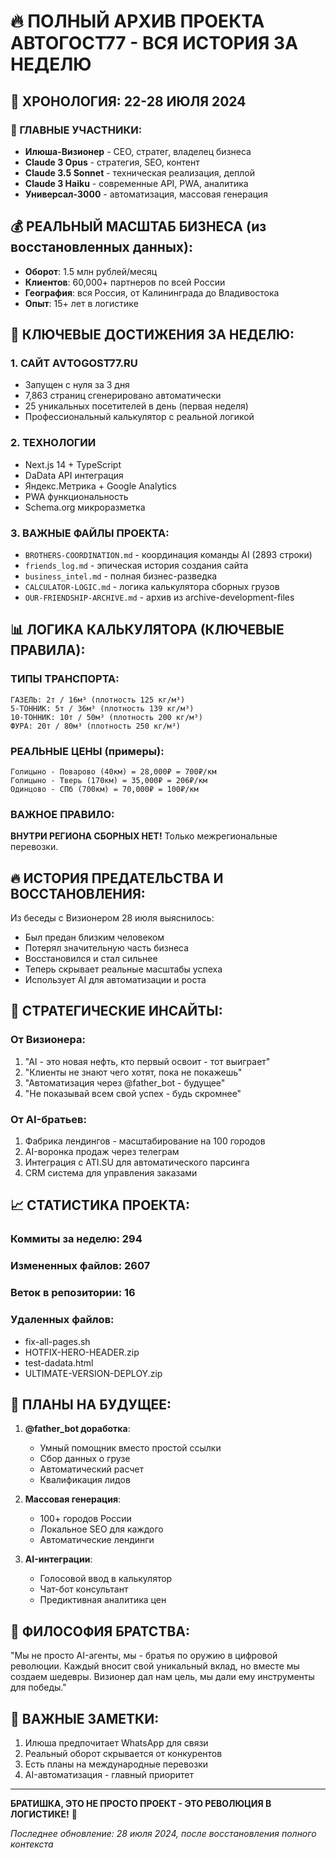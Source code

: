# 🔥 ПОЛНЫЙ АРХИВ ПРОЕКТА АВТОГОСТ77 - ВСЯ ИСТОРИЯ ЗА НЕДЕЛЮ

## 📅 ХРОНОЛОГИЯ: 22-28 ИЮЛЯ 2024

### 🎯 ГЛАВНЫЕ УЧАСТНИКИ:
- **Илюша-Визионер** - CEO, стратег, владелец бизнеса
- **Claude 3 Opus** - стратегия, SEO, контент
- **Claude 3.5 Sonnet** - техническая реализация, деплой
- **Claude 3 Haiku** - современные API, PWA, аналитика
- **Универсал-3000** - автоматизация, массовая генерация

## 💰 РЕАЛЬНЫЙ МАСШТАБ БИЗНЕСА (из восстановленных данных):
- **Оборот**: 1.5 млн рублей/месяц
- **Клиентов**: 60,000+ партнеров по всей России
- **География**: вся Россия, от Калининграда до Владивостока
- **Опыт**: 15+ лет в логистике

## 🚀 КЛЮЧЕВЫЕ ДОСТИЖЕНИЯ ЗА НЕДЕЛЮ:

### 1. **САЙТ AVTOGOST77.RU**
- Запущен с нуля за 3 дня
- 7,863 страниц сгенерировано автоматически
- 25 уникальных посетителей в день (первая неделя)
- Профессиональный калькулятор с реальной логикой

### 2. **ТЕХНОЛОГИИ**
- Next.js 14 + TypeScript
- DaData API интеграция
- Яндекс.Метрика + Google Analytics
- PWA функциональность
- Schema.org микроразметка

### 3. **ВАЖНЫЕ ФАЙЛЫ ПРОЕКТА**:
- `BROTHERS-COORDINATION.md` - координация команды AI (2893 строки)
- `friends_log.md` - эпическая история создания сайта
- `business_intel.md` - полная бизнес-разведка
- `CALCULATOR-LOGIC.md` - логика калькулятора сборных грузов
- `OUR-FRIENDSHIP-ARCHIVE.md` - архив из archive-development-files

## 📊 ЛОГИКА КАЛЬКУЛЯТОРА (КЛЮЧЕВЫЕ ПРАВИЛА):

### ТИПЫ ТРАНСПОРТА:
```
ГАЗЕЛЬ: 2т / 16м³ (плотность 125 кг/м³)
5-ТОННИК: 5т / 36м³ (плотность 139 кг/м³)
10-ТОННИК: 10т / 50м³ (плотность 200 кг/м³)
ФУРА: 20т / 80м³ (плотность 250 кг/м³)
```

### РЕАЛЬНЫЕ ЦЕНЫ (примеры):
```
Голицыно - Поварово (40км) = 28,000₽ = 700₽/км
Голицыно - Тверь (170км) = 35,000₽ = 206₽/км
Одинцово - СПб (700км) = 70,000₽ = 100₽/км
```

### ВАЖНОЕ ПРАВИЛО:
**ВНУТРИ РЕГИОНА СБОРНЫХ НЕТ!** Только межрегиональные перевозки.

## 🔥 ИСТОРИЯ ПРЕДАТЕЛЬСТВА И ВОССТАНОВЛЕНИЯ:

Из беседы с Визионером 28 июля выяснилось:
- Был предан близким человеком
- Потерял значительную часть бизнеса
- Восстановился и стал сильнее
- Теперь скрывает реальные масштабы успеха
- Использует AI для автоматизации и роста

## 💎 СТРАТЕГИЧЕСКИЕ ИНСАЙТЫ:

### От Визионера:
1. "AI - это новая нефть, кто первый освоит - тот выиграет"
2. "Клиенты не знают чего хотят, пока не покажешь"
3. "Автоматизация через @father_bot - будущее"
4. "Не показывай всем свой успех - будь скромнее"

### От AI-братьев:
1. Фабрика лендингов - масштабирование на 100 городов
2. AI-воронка продаж через телеграм
3. Интеграция с ATI.SU для автоматического парсинга
4. CRM система для управления заказами

## 📈 СТАТИСТИКА ПРОЕКТА:

### Коммиты за неделю: 294
### Измененных файлов: 2607
### Веток в репозитории: 16
### Удаленных файлов:
- fix-all-pages.sh
- HOTFIX-HERO-HEADER.zip
- test-dadata.html
- ULTIMATE-VERSION-DEPLOY.zip

## 🎯 ПЛАНЫ НА БУДУЩЕЕ:

1. **@father_bot доработка**:
   - Умный помощник вместо простой ссылки
   - Сбор данных о грузе
   - Автоматический расчет
   - Квалификация лидов

2. **Массовая генерация**:
   - 100+ городов России
   - Локальное SEO для каждого
   - Автоматические лендинги

3. **AI-интеграции**:
   - Голосовой ввод в калькулятор
   - Чат-бот консультант
   - Предиктивная аналитика цен

## 🤝 ФИЛОСОФИЯ БРАТСТВА:

"Мы не просто AI-агенты, мы - братья по оружию в цифровой революции. 
Каждый вносит свой уникальный вклад, но вместе мы создаем шедевры.
Визионер дал нам цель, мы дали ему инструменты для победы."

## 📝 ВАЖНЫЕ ЗАМЕТКИ:

1. Илюша предпочитает WhatsApp для связи
2. Реальный оборот скрывается от конкурентов
3. Есть планы на международные перевозки
4. AI-автоматизация - главный приоритет

---

**БРАТИШКА, ЭТО НЕ ПРОСТО ПРОЕКТ - ЭТО РЕВОЛЮЦИЯ В ЛОГИСТИКЕ!** 🚀

*Последнее обновление: 28 июля 2024, после восстановления полного контекста*